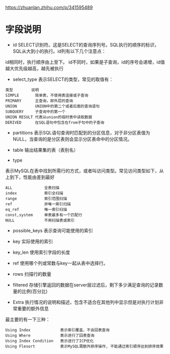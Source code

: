 https://zhuanlan.zhihu.com/p/341595489


# 字段说明

- id
SELECT识别符。这是SELECT的查询序列号。SQL执行的顺序的标识，SQL从大到小的执行。id列有以下几个注意点：

id相同时，执行顺序由上至下。
id不同时，如果是子查询，id的序号会递增，id值越大优先级越高，越先被执行


- select_type
表示SELECT的类型，常见的取值有：

```
类型	      说明
SIMPLE	     简单表，不使用表连接或子查询
PRIMARY	     主查询，即外层的查询
UNION	     UNION中的第二个或者后面的查询语句
SUBQUERY	 子查询中的第一个
UNION RESULT 代表从union的临时表中读取数据
DERIVED      在SQL语句中包含在from子句中的子查询
```

- partitions
表示SQL语句查询时匹配到的分区信息，对于非分区表值为NULL，当查询的是分区表则会显示分区表命中的分区情况。

- table
输出结果集的表（表别名）


- type

表示MySQL在表中找到所需行的方式，或者叫访问类型。常见访问类型如下，从上到下，性能由差到最好

```
ALL	             全表扫描
index	         索引全扫描
range	         索引范围扫描
ref	             非唯一索引扫描
eq_ref	         唯一索引扫描
const,system     单表最多有一个匹配行
NULL	         不用扫描表或索引
```


- possible_keys
表示查询可能使用的索引

- key
实际使用的索引

- key_len
使用索引字段的长度

- ref
使用哪个列或常数与key一起从表中选择行。

- rows
扫描行的数量

- filtered
存储引擎返回的数据在server层过滤后，剩下多少满足查询的记录数量的比例(百分比)

- Extra
执行情况的说明和描述，包含不适合在其他列中显示但是对执行计划非常重要的额外信息

最主要的有一下三种：
```
Using Index	            表示索引覆盖，不会回表查询
Using Where	            表示进行了回表查询
Using Index Condition	表示进行了ICP优化
Using Flesort	        表示MySQL需额外排序操作, 不能通过索引顺序达到排序效果
```